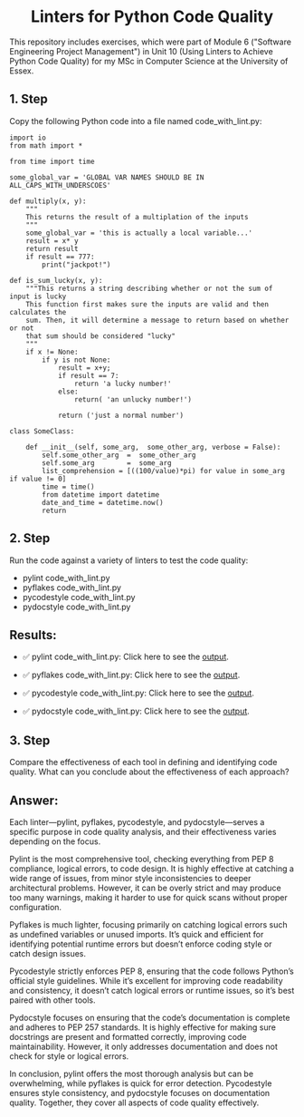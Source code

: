 <h1 align = "center">Linters for Python Code Quality</h1>

This repository includes exercises, which were part of Module 6 ("Software Engineering Project Management") in Unit 10 (Using Linters to Achieve Python Code Quality) for my MSc in Computer Science at the University of Essex.

## 1. Step

Copy the following Python code into a file named code_with_lint.py:

```
import io
from math import *

from time import time

some_global_var = 'GLOBAL VAR NAMES SHOULD BE IN ALL_CAPS_WITH_UNDERSCOES'

def multiply(x, y):
    """
    This returns the result of a multiplation of the inputs
    """
    some_global_var = 'this is actually a local variable...'
    result = x* y
    return result
    if result == 777:
        print("jackpot!")

def is_sum_lucky(x, y):
    """This returns a string describing whether or not the sum of input is lucky
    This function first makes sure the inputs are valid and then calculates the
    sum. Then, it will determine a message to return based on whether or not
    that sum should be considered "lucky"
    """
    if x != None:
        if y is not None:
            result = x+y;
            if result == 7:
                return 'a lucky number!'
            else:
                return( 'an unlucky number!')

            return ('just a normal number')

class SomeClass:

    def __init__(self, some_arg,  some_other_arg, verbose = False):
        self.some_other_arg  =  some_other_arg
        self.some_arg        =  some_arg
        list_comprehension = [((100/value)*pi) for value in some_arg if value != 0]
        time = time()
        from datetime import datetime
        date_and_time = datetime.now()
        return
```

## 2. Step

Run the code against a variety of linters to test the code quality:

- pylint code_with_lint.py
- pyflakes code_with_lint.py
- pycodestyle code_with_lint.py
- pydocstyle code_with_lint.py

## Results:


- ✅ pylint code_with_lint.py: Click here to see the [output](https://github.com/busilas/SEPM_UoE/blob/main/Unit10/linters_code/assets/pylint.png).

- ✅ pyflakes code_with_lint.py: Click here to see the [output](https://github.com/busilas/SEPM_UoE/blob/main/Unit10/linters_code/assets/pyflakes.PNG).
  
- ✅ pycodestyle code_with_lint.py: Click here to see the [output](https://github.com/busilas/SEPM_UoE/blob/main/Unit10/linters_code/assets/pycodestyle.PNG).
  
- ✅ pydocstyle code_with_lint.py: Click here to see the [output](https://github.com/busilas/SEPM_UoE/blob/main/Unit10/linters_code/assets/pydocstyle.PNG).

## 3. Step
Compare the effectiveness of each tool in defining and identifying code quality. What can you conclude about the effectiveness of each approach?

## Answer:
Each linter—pylint, pyflakes, pycodestyle, and pydocstyle—serves a specific purpose in code quality analysis, and their effectiveness varies depending on the focus.

Pylint is the most comprehensive tool, checking everything from PEP 8 compliance, logical errors, to code design. It is highly effective at catching a wide range of issues, from minor style inconsistencies to deeper architectural problems. However, it can be overly strict and may produce too many warnings, making it harder to use for quick scans without proper configuration.

Pyflakes is much lighter, focusing primarily on catching logical errors such as undefined variables or unused imports. It’s quick and efficient for identifying potential runtime errors but doesn’t enforce coding style or catch design issues.

Pycodestyle strictly enforces PEP 8, ensuring that the code follows Python’s official style guidelines. While it’s excellent for improving code readability and consistency, it doesn’t catch logical errors or runtime issues, so it’s best paired with other tools.

Pydocstyle focuses on ensuring that the code’s documentation is complete and adheres to PEP 257 standards. It is highly effective for making sure docstrings are present and formatted correctly, improving code maintainability. However, it only addresses documentation and does not check for style or logical errors.

In conclusion, pylint offers the most thorough analysis but can be overwhelming, while pyflakes is quick for error detection. Pycodestyle ensures style consistency, and pydocstyle focuses on documentation quality. Together, they cover all aspects of code quality effectively.
